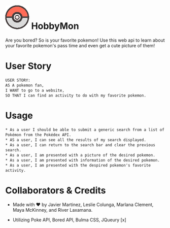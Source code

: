 # ![PokeIcon](./images/pokemon-icon.png) HobbyMon 

Are you bored? So is your favorite pokemon! 
Use this web api to learn about your favorite pokemon's pass time and even get a cute picture of them!


# User Story
```
USER STORY:
AS A pokemon fan,
I WANT to go to a website,
SO THAT I can find an activity to do with my favorite pokemon.
```
 
# Usage

```
* As a user I should be able to submit a generic search from a list of Pokémon from the Pokédex API.
* AS a user, I can see all the results of my search displayed.
* As a user, I can return to the search bar and clear the previous search.
* As a user, I am presented with a picture of the desired pokemon.
* As a user, I am presented with information of the desired pokemon.
* As a user, I am presented with the despired pokemon's favorite activity.
```

# Collaborators & Credits

* Made with ❤ by Javier Martinez, Leslie Colunga, Marlana Clement, Maya McKinney, and River Laxamana.

* Utilizing Poke API, Bored API, Bulma CSS, JQueury [x]